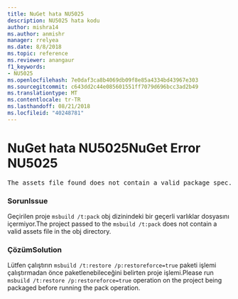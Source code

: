```yaml
---
title: NuGet hata NU5025
description: NU5025 hata kodu
author: mishra14
ms.author: anmishr
manager: rrelyea
ms.date: 8/8/2018
ms.topic: reference
ms.reviewer: anangaur
f1_keywords:
- NU5025
ms.openlocfilehash: 7e0daf3ca8b4069db09f8e85a4334bd43967e303
ms.sourcegitcommit: c643dd2c44e085601551ff7079d696bcc3ad2b49
ms.translationtype: MT
ms.contentlocale: tr-TR
ms.lasthandoff: 08/21/2018
ms.locfileid: "40248781"
---
```

# <a name="nuget-error-nu5025"></a><span data-ttu-id="bacbe-103">NuGet hata NU5025</span><span class="sxs-lookup"><span data-stu-id="bacbe-103">NuGet Error NU5025</span></span>
<pre>The assets file found does not contain a valid package spec. Try restoring the project again. The location of the assets file is F:\project\obj\project.assets.json.</pre>

### <a name="issue"></a><span data-ttu-id="bacbe-104">Sorun</span><span class="sxs-lookup"><span data-stu-id="bacbe-104">Issue</span></span>

<span data-ttu-id="bacbe-105">Geçirilen proje `msbuild /t:pack` obj dizinindeki bir geçerli varlıklar dosyasını içermiyor.</span><span class="sxs-lookup"><span data-stu-id="bacbe-105">The project passed to the `msbuild /t:pack` does not contain a valid assets file in the obj directory.</span></span>


### <a name="solution"></a><span data-ttu-id="bacbe-106">Çözüm</span><span class="sxs-lookup"><span data-stu-id="bacbe-106">Solution</span></span>

<span data-ttu-id="bacbe-107">Lütfen çalıştırın `msbuild /t:restore /p:restoreforce=true` paketi işlemi çalıştırmadan önce paketlenebileceğini belirten proje işlemi.</span><span class="sxs-lookup"><span data-stu-id="bacbe-107">Please run `msbuild /t:restore /p:restoreforce=true` operation on the project being packaged before running the pack operation.</span></span>


